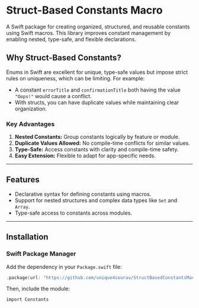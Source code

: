# Struct-Based Constants Macro

A Swift package for creating organized, structured, and reusable constants using Swift macros. This library improves constant management by enabling nested, type-safe, and flexible declarations.

## Why Struct-Based Constants?

Enums in Swift are excellent for unique, type-safe values but impose strict rules on uniqueness, which can be limiting. For example:
- A constant `errorTitle` and `confirmationTitle` both having the value `"Oops!"` would cause a conflict.
- With structs, you can have duplicate values while maintaining clear organization.

### Key Advantages
1. **Nested Constants:** Group constants logically by feature or module.
2. **Duplicate Values Allowed:** No compile-time conflicts for similar values.
3. **Type-Safe:** Access constants with clarity and compile-time safety.
4. **Easy Extension:** Flexible to adapt for app-specific needs.

---

## Features

- Declarative syntax for defining constants using macros.
- Support for nested structures and complex data types like `Set` and `Array`.
- Type-safe access to constants across modules.

---

## Installation

### Swift Package Manager
Add the dependency in your `Package.swift` file:
```swift
.package(url: "https://github.com/unique4sourav/StructBasedConstantsMacro.git", from: "1.0.0")
```
Then, include the module:
```
import Constants
```
